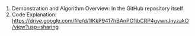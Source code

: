 1. Demonstration and Algorithm Overview: In the GitHub repository itself
2. Code Explanation: https://drive.google.com/file/d/1lKkP9417hBAnPO1jbCRP4gvwnJnyzakO/view?usp=sharing
